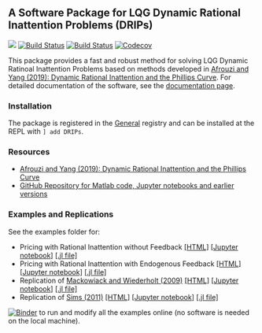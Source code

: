 ## A Software Package for LQG Dynamic Rational Inattention Problems (DRIPs)

<!-- [![](https://img.shields.io/badge/docs-stable-blue.svg)](https://afrouzi.github.io/DRIPs.jl/stable) -->
[![](https://img.shields.io/badge/docs-dev-blue.svg)](https://afrouzi.github.io/DRIPs.jl/dev)
[![Build Status](https://travis-ci.com/afrouzi/DRIPs.jl.svg?branch=master)](https://travis-ci.com/afrouzi/DRIPs.jl)
[![Build Status](https://ci.appveyor.com/api/projects/status/github/afrouzi/DRIPs.jl?svg=true)](https://ci.appveyor.com/project/afrouzi/DRIPs-jl)
[![Codecov](https://codecov.io/gh/afrouzi/DRIPs.jl/branch/master/graph/badge.svg)](https://codecov.io/gh/afrouzi/DRIPs.jl)
<!-- [![Coveralls](https://coveralls.io/repos/github/afrouzi/DRIPs.jl/badge.svg?branch=master)](https://coveralls.io/github/afrouzi/DRIPs.jl?branch=master)
 -->
This package provides a fast and robust method for solving LQG Dynamic Ratinoal Inattention Problems based on methods developed in [Afrouzi and Yang (2019): Dynamic Rational Inattention and the Phillips Curve](http://www.afrouzi.com/dynamic_inattention.pdf). For detailed documentation of the software, see the [documentation page](https://afrouzi.github.io/DRIPs.jl/dev).

### Installation
The package is registered in the [General](https://github.com/JuliaRegistries/General) registry and can be installed at the REPL with `] add DRIPs`.

### Resources
* [Afrouzi and Yang (2019): Dynamic Rational Inattention and the Phillips Curve](http://www.afrouzi.com/dynamic_inattention.pdf)
* [GitHub Repository for Matlab code, Jupyter notebooks and earlier versions](https://github.com/choongryulyang/dynamic_multivariate_RI)

### Examples and Replications
 See the examples folder for:
* Pricing with Rational Inattention without Feedback [[HTML]](https://afrouzi.github.io/DRIPs.jl/dev/examples/ex1_pricing_nofeedback/ex1_pricing_pe_nofeedback/) [[Jupyter notebook]](https://github.com/afrouzi/DRIPs.jl/blob/master/examples/ex1_pricing_pe_nofeedback.ipynb) [[.jl file]](https://github.com/afrouzi/DRIPs.jl/blob/master/examples/ex1_pricing_pe_nofeedback.jl)
* Pricing with Rational Inattention with Endogenous Feedback [[HTML]](https://afrouzi.github.io/DRIPs.jl/dev/examples/ex2_pricing_wfeedback/ex2_pricing_pe_with_feedback/) [[Jupyter notebook]](https://github.com/afrouzi/DRIPs.jl/blob/master/examples/ex2_pricing_pe_with_feedback.ipynb) [[.jl file]](https://github.com/afrouzi/DRIPs.jl/blob/master/examples/ex2_pricing_pe_with_feedback.jl)
* Replication of [Mackowiack and Wiederholt (2009)](https://www.aeaweb.org/articles?id=10.1257/aer.99.3.769) [[HTML]](https://afrouzi.github.io/DRIPs.jl/dev/examples/ex3_mw2009/ex3_Mackowiak_Wiederholt_2009/) [[Jupyter notebook]](https://github.com/afrouzi/DRIPs.jl/blob/master/examples/ex3_Mackowiak_Wiederholt_2009.ipynb) [[.jl file]](https://github.com/afrouzi/DRIPs.jl/blob/master/examples/ex3_Mackowiak_Wiederholt_2009.jl)
* Replication of [Sims (2011)](http://sims.princeton.edu/yftp/RIMP/handbookChapterRI2.pdf) [[HTML]](https://afrouzi.github.io/DRIPs.jl/dev/examples/ex4_sim2011/ex4_Sims_2011/) [[Jupyter notebook]](https://github.com/afrouzi/DRIPs.jl/blob/master/examples/ex4_Sims_2011.ipynb) [[.jl file]](https://github.com/afrouzi/DRIPs.jl/blob/master/examples/ex4_Sims_2011.jl)

[![Binder](https://mybinder.org/badge_logo.svg)](https://mybinder.org/v2/gh/choongryulyang/dynamic_multivariate_RI/master) to run and modify all the examples online (no software is needed on the local machine).
